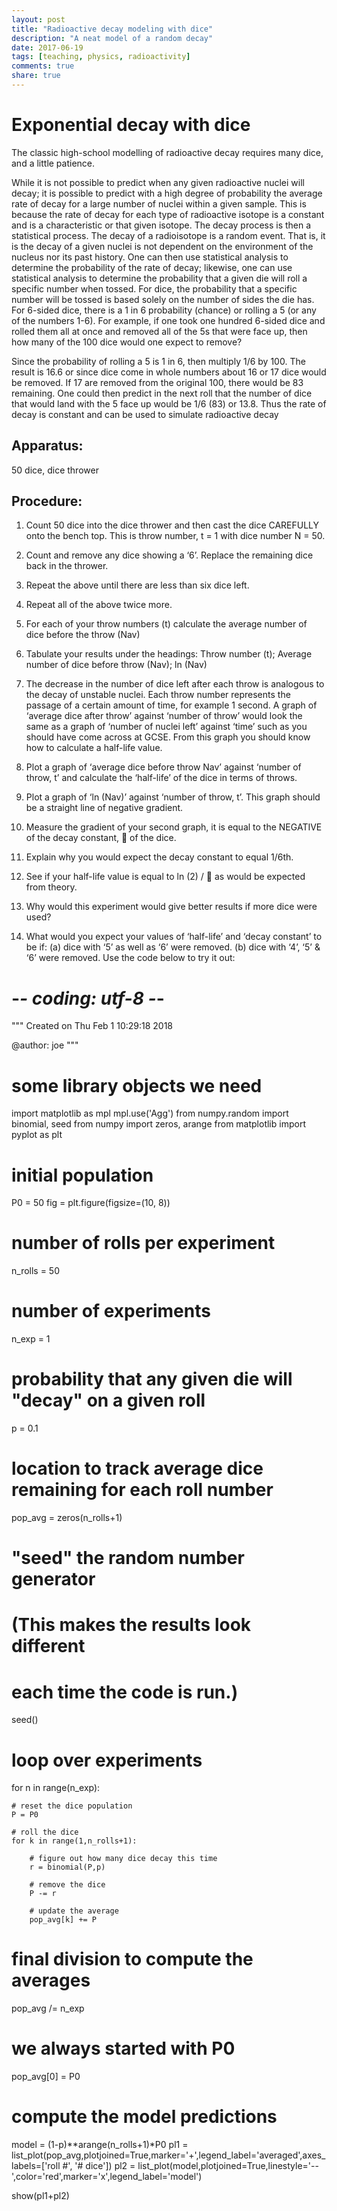 ```yaml
---
layout: post
title: "Radioactive decay modeling with dice"
description: "A neat model of a random decay"
date: 2017-06-19
tags: [teaching, physics, radioactivity]
comments: true
share: true
---
```



# Exponential decay with dice

The classic high-school modelling of radioactive decay requires many dice, and a little patience.

While it is not possible to predict when any given radioactive nuclei will decay; it is possible to predict with a high degree of probability the average rate of decay for a large number of nuclei within a given sample. This is because the rate of decay for each type of radioactive isotope is a constant and is a characteristic or that given isotope.
The decay process is then a statistical process. The decay of a radioisotope is a random event.
That is, it is the decay of a given nuclei is not dependent on the environment of the nucleus nor its past history. One can then use statistical analysis to determine the probability of the rate of decay; likewise, one can use statistical analysis to determine the probability that a given die will roll a specific number
when tossed.
For dice, the probability that a specific number will be tossed is based solely on the number of sides the die has. For 6-sided dice, there is a 1 in 6 probability (chance) or rolling a 5 (or any of the numbers 1-6). For example, if one took one hundred 6-sided dice and rolled them all at once and
removed all of the 5s that were face up, then how many of the 100 dice would one expect to remove?

Since the probability of rolling a 5 is 1 in 6, then multiply 1/6 by 100. The result is 16.6 or since dice come in whole numbers about 16 or 17 dice would be removed. If 17 are removed from the original 100, there would be 83 remaining. One could then predict in the next roll that the number of dice that would land with the 5 face up would be 1/6 (83) or 13.8. Thus the rate of decay is constant and can be used to simulate radioactive decay

## Apparatus:
50 dice, dice thrower

## Procedure:

1.	Count 50 dice into the dice thrower and then cast the dice CAREFULLY onto the bench top.
This is throw number, t = 1 with dice number N = 50.
2.	Count and remove any dice showing a ‘6’. Replace the remaining dice back in the thrower.
3.	Repeat the above until there are less than six dice left.
4.	Repeat all of the above twice more.
5.	For each of your throw numbers (t) calculate the average number of dice before the throw (Nav)
6.	Tabulate your results under the headings:
Throw number (t); Average number of dice before throw (Nav); ln (Nav)

7.	The decrease in the number of dice left after each throw is analogous to the decay of unstable nuclei. Each throw number represents the passage of a certain amount of time, for example 1 second. A graph of ‘average dice after throw’ against ‘number of throw’ would look the same as a graph of ‘number of nuclei left’ against ‘time’ such as you should have come across at GCSE. From this graph you should know how to calculate a half-life value.
8.	Plot a graph of ‘average dice before throw Nav’ against ‘number of throw, t’ and calculate the ‘half-life’ of the dice in terms of throws.
9.	Plot a graph of ‘ln (Nav)’ against ‘number of throw, t’.
	This graph should be a straight line of negative gradient.

10.	Measure the gradient of your second graph, it is equal to the NEGATIVE of the decay constant,  of the dice.
11.	Explain why you would expect the decay constant to equal 1/6th.
12.	See if your half-life value is equal to ln (2) /   as would be expected from theory.
13.	Why would this experiment would give better results if more dice were used?
14.	What would you expect your values of ‘half-life’ and ‘decay constant’ to be if:
	(a) dice with ‘5’ as well as ‘6’ were removed.
	(b) dice with ‘4’, ‘5’ & ‘6’ were removed.
Use the code below to try it out:
<div class="sage">
            
# -*- coding: utf-8 -*-
"""
Created on Thu Feb  1 10:29:18 2018

@author: joe
"""

# some library objects we need
import matplotlib as mpl
mpl.use('Agg')
from numpy.random import binomial, seed
from numpy import zeros, arange
from matplotlib import pyplot as plt
# initial population
P0 = 50
fig = plt.figure(figsize=(10, 8))
# number of rolls per experiment
n_rolls = 50

# number of experiments
n_exp = 1

# probability that any given die will "decay" on a given roll
p = 0.1

# location to track average dice remaining for each roll number
pop_avg = zeros(n_rolls+1)

# "seed" the random number generator
# (This makes the results look different
# each time the code is run.)
seed()

# loop over experiments
for n in range(n_exp):
    
    # reset the dice population
    P = P0

    # roll the dice
    for k in range(1,n_rolls+1):
    
        # figure out how many dice decay this time
        r = binomial(P,p)
    
        # remove the dice
        P -= r
    
        # update the average
        pop_avg[k] += P
    
# final division to compute the averages
pop_avg /= n_exp

# we always started with P0
pop_avg[0] = P0

# compute the model predictions
model = (1-p)**arange(n_rolls+1)*P0
pl1 = list_plot(pop_avg,plotjoined=True,marker='+',legend_label='averaged',axes_labels=['roll #', '# dice'])
pl2 = list_plot(model,plotjoined=True,linestyle='--',color='red',marker='x',legend_label='model')

show(pl1+pl2)
</script>
</div>

